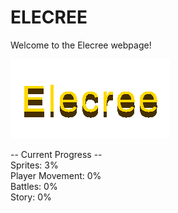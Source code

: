 # ELECREE

Welcome to the Elecree webpage!

![](eclogo.png)

-- Current Progress --<br>
Sprites: 3%<br>
Player Movement: 0%<br>
Battles: 0%<br>
Story: 0%<br>
